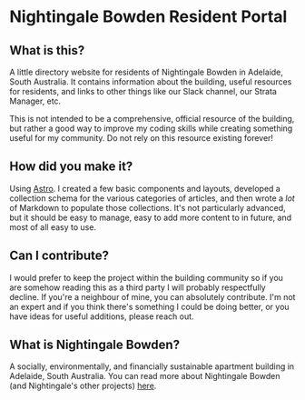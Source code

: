 # Nightingale Bowden Resident Portal

## What is this?

A little directory website for residents of Nightingale Bowden in Adelaide, South Australia. It contains information about the building, useful resources for residents, and links to other things like our Slack channel, our Strata Manager, etc.

This is not intended to be a comprehensive, official resource of the building, but rather a good way to improve my coding skills while creating something useful for my community. Do not rely on this resource existing forever!

## How did you make it?

Using [Astro](https://astro.build). I created a few basic components and layouts, developed a collection schema for the various categories of articles, and then wrote a *lot* of Markdown to populate those collections. It's not particularly advanced, but it should be easy to manage, easy to add more content to in future, and most of all easy to use.

## Can I contribute?

I would prefer to keep the project within the building community so if you are somehow reading this as a third party I will probably respectfully decline. If you're a neighbour of mine, you can absolutely contribute. I'm not an expert and if you think there's something I could be doing better, or you have ideas for useful additions, please reach out.

## What is Nightingale Bowden?
A socially, environmentally, and financially sustainable apartment building in Adelaide, South Australia. You can read more about Nightingale Bowden (and Nightingale's other projects) [here](https://www.nightingalehousing.org/project/nightingale-bowden).


